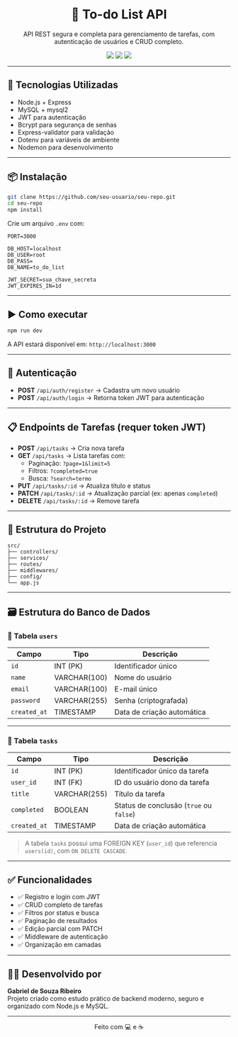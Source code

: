 <h1 align="center">📝 To-do List API</h1>

<p align="center">
  API REST segura e completa para gerenciamento de tarefas, com autenticação de usuários e CRUD completo.
</p>

<p align="center">
  <img src="https://img.shields.io/badge/Node.js-18.x-green?logo=node.js" />
  <img src="https://img.shields.io/badge/MySQL-Banco%20de%20Dados-blue?logo=mysql" />
  <img src="https://img.shields.io/badge/Status-Concluído-brightgreen" />
</p>

---

## 🚀 Tecnologias Utilizadas

- Node.js + Express
- MySQL + mysql2
- JWT para autenticação
- Bcrypt para segurança de senhas
- Express-validator para validação
- Dotenv para variáveis de ambiente
- Nodemon para desenvolvimento

---

## 📦 Instalação

```bash
git clone https://github.com/seu-usuario/seu-repo.git
cd seu-repo
npm install
```

Crie um arquivo `.env` com:

```env
PORT=3000

DB_HOST=localhost
DB_USER=root
DB_PASS=
DB_NAME=to_do_list

JWT_SECRET=sua_chave_secreta
JWT_EXPIRES_IN=1d
```

---

## ▶️ Como executar

```bash
npm run dev
```

A API estará disponível em: `http://localhost:3000`

---

## 🔐 Autenticação

- **POST** `/api/auth/register` → Cadastra um novo usuário
- **POST** `/api/auth/login` → Retorna token JWT para autenticação

---

## 📋 Endpoints de Tarefas (requer token JWT)

- **POST** `/api/tasks` → Cria nova tarefa
- **GET** `/api/tasks` → Lista tarefas com:
  - Paginação: `?page=1&limit=5`
  - Filtros: `?completed=true`
  - Busca: `?search=termo`
- **PUT** `/api/tasks/:id` → Atualiza título e status
- **PATCH** `/api/tasks/:id` → Atualização parcial (ex: apenas `completed`)
- **DELETE** `/api/tasks/:id` → Remove tarefa

---

## 📁 Estrutura do Projeto

```
src/
├── controllers/
├── services/
├── routes/
├── middlewares/
├── config/
└── app.js
```

---

## 🗃️ Estrutura do Banco de Dados

### 📌 Tabela `users`

| Campo        | Tipo           | Descrição                      |
|--------------|----------------|-------------------------------|
| `id`         | INT (PK)       | Identificador único           |
| `name`       | VARCHAR(100)   | Nome do usuário               |
| `email`      | VARCHAR(100)   | E-mail único                  |
| `password`   | VARCHAR(255)   | Senha (criptografada)         |
| `created_at` | TIMESTAMP      | Data de criação automática    |

---

### 📌 Tabela `tasks`

| Campo        | Tipo           | Descrição                                 |
|--------------|----------------|--------------------------------------------|
| `id`         | INT (PK)       | Identificador único da tarefa             |
| `user_id`    | INT (FK)       | ID do usuário dono da tarefa              |
| `title`      | VARCHAR(255)   | Título da tarefa                          |
| `completed`  | BOOLEAN        | Status de conclusão (`true` ou `false`)   |
| `created_at` | TIMESTAMP      | Data de criação automática                |

> A tabela `tasks` possui uma FOREIGN KEY (`user_id`) que referencia `users(id)`, com `ON DELETE CASCADE`.

---

## ✅ Funcionalidades

- ✅ Registro e login com JWT
- ✅ CRUD completo de tarefas
- ✅ Filtros por status e busca
- ✅ Paginação de resultados
- ✅ Edição parcial com PATCH
- ✅ Middleware de autenticação
- ✅ Organização em camadas

---

## 👨‍💻 Desenvolvido por

**Gabriel de Souza Ribeiro**  
Projeto criado como estudo prático de backend moderno, seguro e organizado com Node.js e MySQL.

---

<p align="center">
  Feito com 💻 e ☕
</p>
